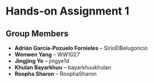 # Hands-on Assignment 1

## Group Members  
- **Adrián García-Pozuelo Fornieles** – SirioElBelugoncio
- **Wenwen Yang** – WW1027
- **Jingjing Ye** – jingye1d
- **Khulan Bayarkhuu** – bayarkhuukhulan
- **Roopha Sharon** – RoophaSharon 
